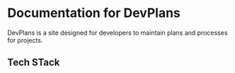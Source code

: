 # Documentation for DevPlans

DevPlans is a site designed for developers to maintain plans and processes for projects.

## Tech STack

